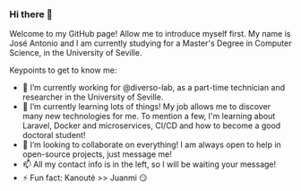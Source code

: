 ### Hi there 👋

Welcome to my GitHub page! Allow me to introduce myself first. My name is José Antonio and I am currently studying for a Master's Degree in Computer Science, in the University of Seville.

Keypoints to get to know me:

- 🔭 I’m currently working for @diverso-lab, as a part-time technician and researcher in the University of Seville. 
- 🌱 I’m currently learning lots of things! My job allows me to discover many new technologies for me. To mention a few, I'm learning about Laravel, Docker and microservices, CI/CD and how to become a good doctoral student!
- 👯 I’m looking to collaborate on everything! I am always open to help in open-source projects, just message me!
- 📫 All my contact info is in the left, so I will be waiting your message!
- ⚡ Fun fact: Kanouté >> Juanmi :smirk:
